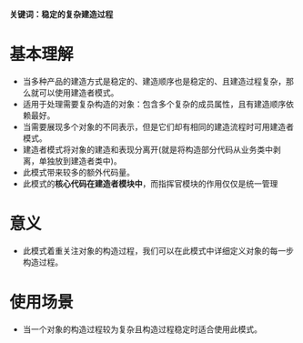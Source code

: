 **关键词：稳定的复杂建造过程**

# 基本理解
* 当多种产品的建造方式是稳定的、建造顺序也是稳定的、且建造过程复杂，那么就可以使用建造者模式。
* 适用于处理需要复杂构造的对象：包含多个复杂的成员属性，且有建造顺序依赖最好。
* 当需要展现多个对象的不同表示，但是它们却有相同的建造流程时可用建造者模式。
* 建造者模式将对象的建造和表现分离开(就是将构造部分代码从业务类中剥离，单独放到建造者类中)。
* 此模式带来较多的额外代码量。
* 此模式的**核心代码在建造者模块中**，而指挥官模块的作用仅仅是统一管理

# 意义
* 此模式着重关注对象的构造过程，我们可以在此模式中详细定义对象的每一步构造过程。

# 使用场景
* 当一个对象的构造过程较为复杂且构造过程稳定时适合使用此模式。
